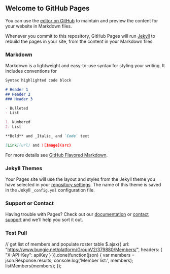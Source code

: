 ## Welcome to GitHub Pages

You can use the [editor on GitHub](https://github.com/Keric28/UnifiedThreat/edit/master/index.md) to maintain and preview the content for your website in Markdown files.

Whenever you commit to this repository, GitHub Pages will run [Jekyll](https://jekyllrb.com/) to rebuild the pages in your site, from the content in your Markdown files.

### Markdown

Markdown is a lightweight and easy-to-use syntax for styling your writing. It includes conventions for

```markdown
Syntax highlighted code block

# Header 1
## Header 2
### Header 3

- Bulleted
- List

1. Numbered
2. List

**Bold** and _Italic_ and `Code` text

[Link](url) and ![Image](src)
```

For more details see [GitHub Flavored Markdown](https://guides.github.com/features/mastering-markdown/).

### Jekyll Themes

Your Pages site will use the layout and styles from the Jekyll theme you have selected in your [repository settings](https://github.com/Keric28/UnifiedThreat/settings). The name of this theme is saved in the Jekyll `_config.yml` configuration file.

### Support or Contact

Having trouble with Pages? Check out our [documentation](https://help.github.com/categories/github-pages-basics/) or [contact support](https://github.com/contact) and we’ll help you sort it out.



### Test Pull

// get list of members and populate roster table
$.ajax({
  url: "https://www.bungie.net/platform/GroupV2/379880/Members/",
  headers: {
    "X-API-Key": apiKey
  }
}).done(function(json) {
  var members = json.Response.results;
  console.log('Member list:', members);
  listMembers(members);
});
